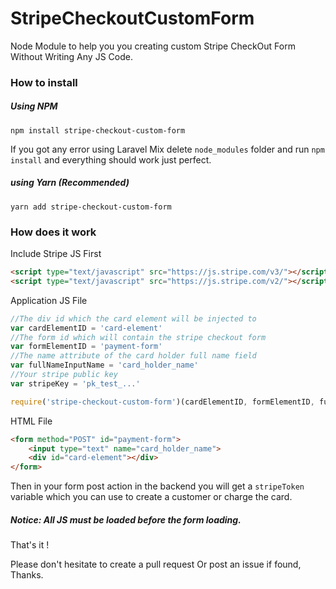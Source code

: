 # StripeCheckoutCustomForm
Node Module to help you you creating custom Stripe CheckOut Form Without Writing Any JS Code.


### How to install
##### Using NPM
`npm install stripe-checkout-custom-form`

If you got any error using Laravel Mix delete `node_modules` folder and run `npm install` and everything should work just perfect.

##### using Yarn (Recommended)
`yarn add stripe-checkout-custom-form`

### How does  it work
Include Stripe JS First
```html
<script type="text/javascript" src="https://js.stripe.com/v3/"></script>
<script type="text/javascript" src="https://js.stripe.com/v2/"></script>
```

Application JS File
```javascript
//The div id which the card element will be injected to
var cardElementID = 'card-element'
//The form id which will contain the stripe checkout form
var formElementID = 'payment-form'
//The name attribute of the card holder full name field
var fullNameInputName = 'card_holder_name'
//Your stripe public key
var stripeKey = 'pk_test_...'

require('stripe-checkout-custom-form')(cardElementID, formElementID, fullNameInputName, stripeKey)
```
HTML File
```html
<form method="POST" id="payment-form">
    <input type="text" name="card_holder_name">
    <div id="card-element"></div>
</form>
```
Then in your form post action in the backend you will get a `stripeToken` variable which you can use to create a customer or charge the card.

##### Notice: All JS must be loaded before the form loading.
That's it !

Please don't hesitate to create a pull request Or post an issue if found, Thanks.
